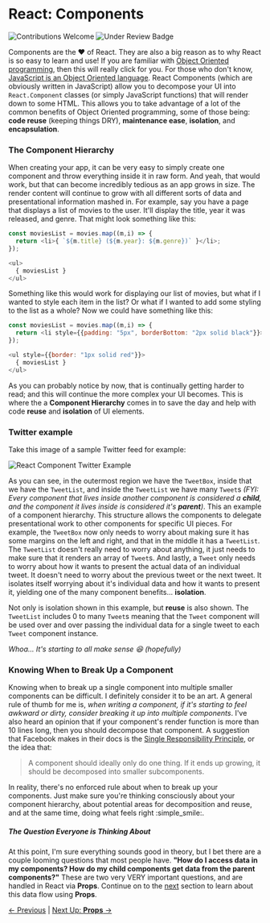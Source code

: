 # React: Components

![Contributions Welcome][contributing-badge]
![Under Review Badge][under-review-badge]

Components are the :heart: of React. They are also a big reason as to why React is so easy to learn and use! If you are familiar with [Object Oriented programming](https://en.wikipedia.org/wiki/Object-oriented_programming), then this will really click for you. For those who don't know, [JavaScript is an Object Oriented language](https://developer.mozilla.org/en-US/docs/Learn/JavaScript/Objects). React Components (which are obviously written in JavaScript) allow you to decompose your UI into `React.Component` classes (or simply JavaScript functions) that will render down to some HTML. This allows you to take advantage of a lot of the common benefits of Object Oriented programming, some of those being: **code reuse** (keeping things DRY), **maintenance ease**, **isolation**, and **encapsulation**.

### The Component Hierarchy

When creating your app, it can be very easy to simply create one component and throw everything inside it in raw form. And yeah, that would work, but that can become incredibly tedious as an app grows in size. The render content will continue to grow with all different sorts of data and presentational information mashed in. For example, say you have a page that displays a list of movies to the user. It'll display the title, year it was released, and genre. That might look something like this:

```javascript
const moviesList = movies.map((m,i) => {
  return <li>{ `${m.title} (${m.year}: ${m.genre})` }</li>;
});

<ul>
  { moviesList }
</ul>
```

Something like this would work for displaying our list of movies, but what if I wanted to style each item in the list? Or what if I wanted to add some styling to the list as a whole? Now we could have something like this:

```javascript
const moviesList = movies.map((m,i) => {
  return <li style={{padding: "5px", borderBottom: "2px solid black"}}>{ `<strong style="font-size: 16px; color: red">${m.title}</strong> (${m.year}): <p>${m.genre}</p>` }</li>;
});

<ul style={{border: "1px solid red"}}>
  { moviesList }
</ul>
```
As you can probably notice by now, that is continually getting harder to read; and this will continue the more complex your UI becomes. This is where the a **Component Hierarchy** comes in to save the day and help with code **reuse** and **isolation** of UI elements.

### Twitter example

Take this image of a sample Twitter feed for example:

![React Component Twitter Example][react-component-example-img]

As you can see, in the outermost region we have the `TweetBox`, inside that we have the `TweetList`, and inside the `TweetList` we have many `Tweet`s _(FYI: Every component that lives inside another component is considered a **child**, and the component it lives inside is considered it's **parent**)_. This an example of a component hierarchy. This structure allows the components to delegate presentational work to other components for specific UI pieces. For example, the `TweetBox` now only needs to worry about making sure it has some margins on the left and right, and that in the middle it has a `TweetList`. The `TweetList` doesn't really need to worry about anything, it just needs to make sure that it renders an array of `Tweet`s. And lastly, a `Tweet` only needs to worry about how it wants to present the actual data of an individual tweet. It doesn't need to worry about the previous tweet or the next tweet. It isolates itself worrying about it's individual data and how it wants to present it, yielding one of the many component benefits... **isolation**.

Not only is isolation shown in this example, but **reuse** is also shown. The `TweetList` includes 0 to many `Tweet`s meaning that the `Tweet` component will be used over and over passing the individual data for a single tweet to each `Tweet` component instance.

_Whoa... It's starting to all make sense :satisfied: (hopefully)_

### Knowing When to Break Up a Component

Knowing when to break up a single component into multiple smaller components can be difficult. I definitely consider it to be an art. A general rule of thumb for me is, _when writing a component, if it's starting to feel awkward or dirty, consider breaking it up into multiple components_. I've also heard an opinion that if your component's render function is more than 10 lines long, then you should decompose that component. A suggestion that Facebook makes in their docs is the [Single Responsibility Principle](https://en.wikipedia.org/wiki/Single_responsibility_principle), or the idea that:

> A component should ideally only do one thing. If it ends up growing, it should be decomposed into smaller subcomponents.

In reality, there's no enforced rule about when to break up your components. Just make sure you're thinking consciously about your component hierarchy, about potential areas for decomposition and reuse, and at the same time, doing what feels right :simple_smile:.

##### The Question Everyone is Thinking About

At this point, I'm sure everything sounds good in theory, but I bet there are a couple looming questions that most people have. **"How do I access data in my components? How do my child components get data from the parent components?"** These are two very VERY important questions, and are handled in React via **Props**. Continue on to the [next](props.md) section to learn about this data flow using **Props**.

[&#x2190; Previous](the-basics.md) | [Next Up: **Props** &#x2192;](props.md)

[contributing-badge]: https://img.shields.io/badge/contributions-welcome!-4BADFF.svg
[coming-soon-badge]: https://img.shields.io/badge/coming-soon!-FF6262.svg
[in-progress-badge]: https://img.shields.io/badge/in-progress-EDE128.svg
[under-review-badge]: https://img.shields.io/badge/under-review-C486FF.svg
[react-component-example-img]: ../images/react-component-example.png
